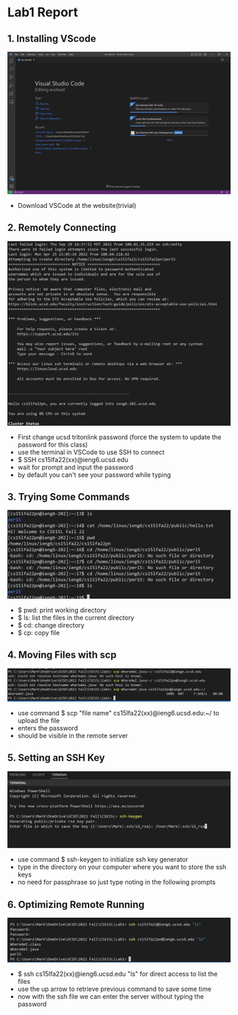 # Lab1 Report


## 1. Installing VScode
![Image](lab1img/img1.PNG)
* Download VSCode at the website(trivial)

## 2. Remotely Connecting
![Image](lab1img/img2.PNG)
* First change ucsd tritonlink password
(force the system to update the password for this class)
* use the terminal in VSCode to use SSH to connect
* $ SSH cs15lfa22(xx)@ieng6.ucsd.edu
* wait for prompt and input the password
* by default you can't see your password while typing

## 3. Trying Some Commands
![Image](lab1img/img3.PNG)
* $ pwd: print working directory
* $ ls: list the files in the current directory
* $ cd: change directory
* $ cp: copy file

## 4. Moving Files with scp
![Image](lab1img/img4.PNG)
* use command $ scp "file name" cs15lfa22(xx)@ieng6.ucsd.edu:~/ to upload the file
* enters the password
* should be visible in the remote server

## 5. Setting an SSH Key
![Image](lab1img/img5.PNG)
* use command $ ssh-keygen to initialize ssh key generator
* type in the directory on your computer where you want to
store the ssh keys
* no need for passphrase so just type noting in the following prompts

## 6. Optimizing Remote Running
![Image](lab1img/img6.PNG)
* $ ssh cs15lfa22(xx)@ieng6.ucsd.edu "ls" for direct access to list the files
* use the up arrow to retrieve previous command to save some time
* now with the ssh file we can enter the server without typing the password
